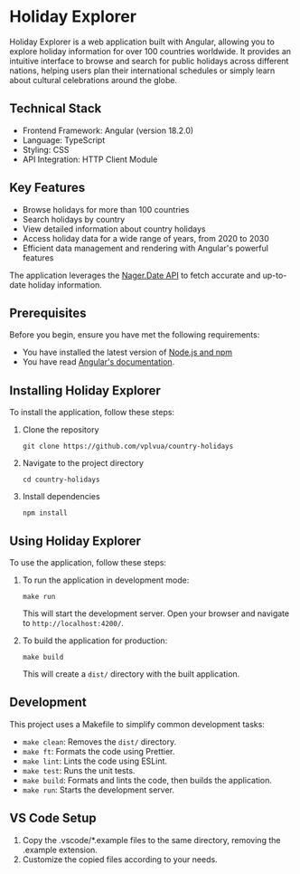# Holiday Explorer

Holiday Explorer is a web application built with Angular, allowing you to explore holiday information for over 100 countries worldwide. It provides an intuitive interface to browse and search for public holidays across different nations, helping users plan their international schedules or simply learn about cultural celebrations around the globe.

## Technical Stack

- Frontend Framework: Angular (version 18.2.0)
- Language: TypeScript
- Styling: CSS
- API Integration: HTTP Client Module

## Key Features

- Browse holidays for more than 100 countries
- Search holidays by country
- View detailed information about country holidays
- Access holiday data for a wide range of years, from 2020 to 2030
- Efficient data management and rendering with Angular's powerful features

The application leverages the [Nager.Date API](https://github.com/nager/Nager.Date) to fetch accurate and up-to-date holiday information.

## Prerequisites

Before you begin, ensure you have met the following requirements:

- You have installed the latest version of [Node.js and npm](https://nodejs.org/)
- You have read [Angular's documentation](https://angular.io/docs).

## Installing Holiday Explorer

To install the application, follow these steps:

1. Clone the repository
   ```
   git clone https://github.com/vplvua/country-holidays
   ```
2. Navigate to the project directory
   ```
   cd country-holidays
   ```
3. Install dependencies
   ```
   npm install
   ```

## Using Holiday Explorer

To use the application, follow these steps:

1. To run the application in development mode:

   ```
   make run
   ```

   This will start the development server. Open your browser and navigate to `http://localhost:4200/`.

2. To build the application for production:
   ```
   make build
   ```
   This will create a `dist/` directory with the built application.

## Development

This project uses a Makefile to simplify common development tasks:

- `make clean`: Removes the `dist/` directory.
- `make ft`: Formats the code using Prettier.
- `make lint`: Lints the code using ESLint.
- `make test`: Runs the unit tests.
- `make build`: Formats and lints the code, then builds the application.
- `make run`: Starts the development server.

## VS Code Setup

1. Copy the .vscode/\*.example files to the same directory, removing the .example extension.
2. Customize the copied files according to your needs.

